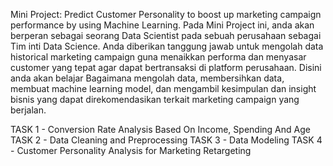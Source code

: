 Mini Project: Predict Customer Personality to boost up marketing campaign performance by using Machine Learning. Pada Mini Project ini, anda akan berperan sebagai seorang Data Scientist pada sebuah perusahaan sebagai Tim inti Data Science. Anda diberikan tanggung jawab untuk mengolah data historical marketing campaign guna menaikkan performa dan menyasar customer yang tepat agar dapat bertransaksi di platform perusahaan. Disini anda akan belajar Bagaimana mengolah data, membersihkan data, membuat machine learning model, dan mengambil kesimpulan dan insight bisnis yang dapat direkomendasikan terkait marketing campaign yang berjalan.

TASK 1 - Conversion Rate Analysis Based On Income, Spending And Age
TASK 2 - Data Cleaning and Preprocessing
TASK 3 - Data Modeling
TASK 4 - Customer Personality Analysis for Marketing Retargeting 